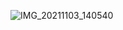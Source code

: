 ![IMG_20211103_140540](https://user-images.githubusercontent.com/91669405/141600583-d70c31d2-6eb5-4724-8e67-b0ac3f601ba6.jpg)
